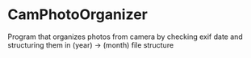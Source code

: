 # CamPhotoOrganizer
Program that organizes photos from camera by checking exif date and structuring them in (year) -> (month) file structure
